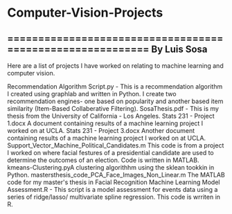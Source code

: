 # Computer-Vision-Projects
==========================================================
By Luis Sosa      
----------------------------------------------------------

Here are a list of projects I have worked on relating to machine learning and computer vision. 

Recommendation Algorithm Script.py - This is a recommendation algorithm I created using graphlab and written in Python. I create two recommendation engines- one based on popularity and another based item similarity (Item-Based Collaberative Filtering).
SosaThesis.pdf	- This is my thesis from the University of California - Los Angeles. 
Stats 231 - Project 1.docx	A document containing results of a machine learning project I worked on at UCLA.
Stats 231 - Project 3.docx	Another document containing results of a machine learning project I worked on at UCLA.
Support_Vector_Machine_Political_Candidates.m	This code is from a project I worked on where facial festures of a presidential candidate are used to determine the outcomes of an election. Code is written in MATLAB.
kmeans-Clustering.pyA clustering algorithhm using the sklean tookkin in Python.
mastersthesis_code_PCA_Face_Images_Non_Linear.m The MATLAB code for my master's thesis in Facial Recognition
Machine Learning Model Assessment.R	- This script is a model assessment for events data using a series of ridge/lasso/ multivariate spline regression. This code is wrriten in R.
